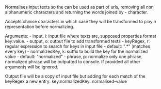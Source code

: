Normalises input texts so the can be used as part of urls, removing all non alphanumeric characters and returning the words joined by - character.

Accepts chinise characters in which case they will be transformed to pinyin representation before normalizing.

Arguments:
    - input, i: input file where texts are, supposed properties format key:value.
    - output, o: output file to add transformed texts
    - keyRegex, r: regular expression to search for keys in input file - default: ".*" (matches every key)
    - normalizedKey, k: suffix to build the key for the normalized value - default: "normalized"
    - phrase, p: normalize only one phrase, normalized phrase will be outputted to console.
        If provided all other arguments will be ignored.

Output file will be a copy of input file but adding for each match of the keyRegex a new entry:
    key.normalizedKey: normalised-value